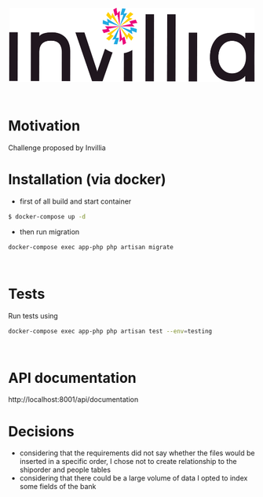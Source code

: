 
<p align="center">
  <img width="500" height="150" src="logo.png">
</p>
<br/>

# Motivation   
Challenge proposed by Invillia
<br/>

# Installation (via docker)

- first of all build and start container   
```sh
$ docker-compose up -d
```

- then run migration   
```sh
docker-compose exec app-php php artisan migrate
```
<br/>

# Tests
Run tests using
```sh
docker-compose exec app-php php artisan test --env=testing
```
<br/>

# API documentation

http://localhost:8001/api/documentation
<br/>

# Decisions

- considering that the requirements did not say whether the files would be inserted in a specific order, I chose not to create relationship to the shiporder and people tables   
- considering that there could be a large volume of data I opted to index some fields of the bank